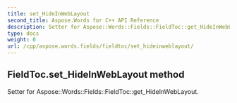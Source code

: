 ```yaml
---
title: set_HideInWebLayout
second_title: Aspose.Words for C++ API Reference
description: Setter for Aspose::Words::Fields::FieldToc::get_HideInWebLayout. 
type: docs
weight: 0
url: /cpp/aspose.words.fields/fieldtoc/set_hideinweblayout/
---
```

## FieldToc.set_HideInWebLayout method


Setter for Aspose::Words::Fields::FieldToc::get_HideInWebLayout. 

